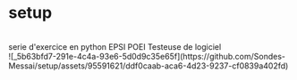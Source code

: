 # setup
<br>
serie d'exercice en python EPSI  POEI Testeuse de logiciel
<br>
![_5b63bfd7-291e-4c4a-93e6-5d0d9c35e65f](https://github.com/Sondes-Messai/setup/assets/95591621/ddf0caab-aca6-4d23-9237-cf0839a402fd)
